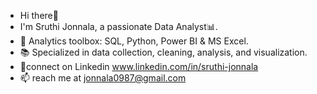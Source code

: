 - Hi there👋
- I'm Sruthi Jonnala, a passionate Data Analyst📊.
- 🧰 Analytics toolbox: SQL, Python, Power BI & MS Excel.
- 📚 Specialized in data collection, cleaning, analysis, and visualization.
- 🔗connect on Linkedin www.linkedin.com/in/sruthi-jonnala
- 📫 reach me at jonnala0987@gmail.com

<!---
sruthijonnala/sruthijonnala is a ✨ special ✨ repository because its `README.md` (this file) appears on your GitHub profile.
You can click the Preview link to take a look at your changes.
--->
